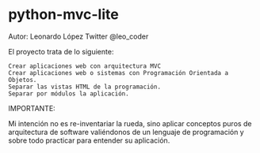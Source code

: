python-mvc-lite
===============

Autor: Leonardo López
Twitter @leo_coder


El proyecto trata de lo siguiente:

    Crear aplicaciones web con arquitectura MVC
    Crear aplicaciones web o sistemas con Programación Orientada a Objetos.
    Separar las vistas HTML de la programación.
    Separar por módulos la aplicación.

IMPORTANTE:

Mi intención no es re-inventariar la rueda, sino aplicar conceptos puros 
de arquitectura de software valiéndonos de un lenguaje de programación y 
sobre todo practicar para entender su aplicación.

